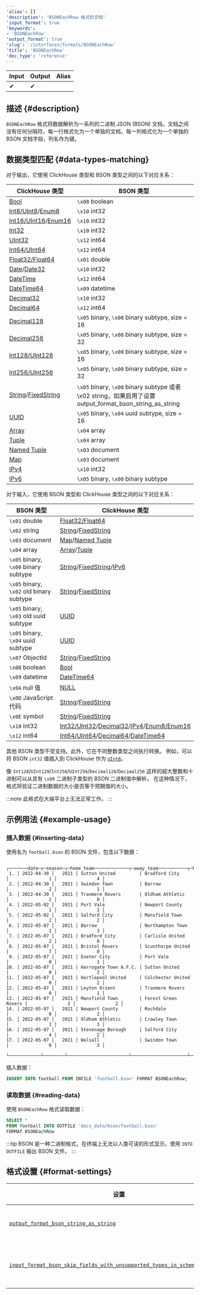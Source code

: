 ```yaml
---
'alias': []
'description': 'BSONEachRow 格式的文档'
'input_format': true
'keywords':
- 'BSONEachRow'
'output_format': true
'slug': '/interfaces/formats/BSONEachRow'
'title': 'BSONEachRow'
'doc_type': 'reference'
---
```


| Input | Output | Alias |
|-------|--------|-------|
| ✔     | ✔      |       |

## 描述 {#description}

`BSONEachRow` 格式将数据解析为一系列的二进制 JSON (BSON) 文档，文档之间没有任何分隔符。每一行格式化为一个单独的文档，每一列格式化为一个单独的 BSON 文档字段，列名作为键。

## 数据类型匹配 {#data-types-matching}

对于输出，它使用 ClickHouse 类型和 BSON 类型之间的以下对应关系：

| ClickHouse 类型                                                                                                       | BSON 类型                                                                                                     |
|-----------------------------------------------------------------------------------------------------------------------|---------------------------------------------------------------------------------------------------------------|
| [Bool](/sql-reference/data-types/boolean.md)                                                                  | `\x08` boolean                                                                                                |
| [Int8/UInt8](/sql-reference/data-types/int-uint.md)/[Enum8](/sql-reference/data-types/enum.md)        | `\x10` int32                                                                                                  |
| [Int16/UInt16](/sql-reference/data-types/int-uint.md)/[Enum16](/sql-reference/data-types/enum.md)      | `\x10` int32                                                                                                  |
| [Int32](/sql-reference/data-types/int-uint.md)                                                                | `\x10` int32                                                                                                  |
| [UInt32](/sql-reference/data-types/int-uint.md)                                                               | `\x12` int64                                                                                                  |
| [Int64/UInt64](/sql-reference/data-types/int-uint.md)                                                         | `\x12` int64                                                                                                  |
| [Float32/Float64](/sql-reference/data-types/float.md)                                                         | `\x01` double                                                                                                 |
| [Date](/sql-reference/data-types/date.md)/[Date32](/sql-reference/data-types/date32.md)               | `\x10` int32                                                                                                  |
| [DateTime](/sql-reference/data-types/datetime.md)                                                             | `\x12` int64                                                                                                  |
| [DateTime64](/sql-reference/data-types/datetime64.md)                                                         | `\x09` datetime                                                                                               |
| [Decimal32](/sql-reference/data-types/decimal.md)                                                             | `\x10` int32                                                                                                  |
| [Decimal64](/sql-reference/data-types/decimal.md)                                                             | `\x12` int64                                                                                                  |
| [Decimal128](/sql-reference/data-types/decimal.md)                                                            | `\x05` binary, `\x00` binary subtype, size = 16                                                               |
| [Decimal256](/sql-reference/data-types/decimal.md)                                                            | `\x05` binary, `\x00` binary subtype, size = 32                                                               |
| [Int128/UInt128](/sql-reference/data-types/int-uint.md)                                                       | `\x05` binary, `\x00` binary subtype, size = 16                                                               |
| [Int256/UInt256](/sql-reference/data-types/int-uint.md)                                                       | `\x05` binary, `\x00` binary subtype, size = 32                                                               |
| [String](/sql-reference/data-types/string.md)/[FixedString](/sql-reference/data-types/fixedstring.md) | `\x05` binary, `\x00` binary subtype 或者 \x02 string，如果启用了设置 output_format_bson_string_as_string |
| [UUID](/sql-reference/data-types/uuid.md)                                                                     | `\x05` binary, `\x04` uuid subtype, size = 16                                                                 |
| [Array](/sql-reference/data-types/array.md)                                                                   | `\x04` array                                                                                                  |
| [Tuple](/sql-reference/data-types/tuple.md)                                                                   | `\x04` array                                                                                                  |
| [Named Tuple](/sql-reference/data-types/tuple.md)                                                             | `\x03` document                                                                                               |
| [Map](/sql-reference/data-types/map.md)                                                                       | `\x03` document                                                                                               |
| [IPv4](/sql-reference/data-types/ipv4.md)                                                                     | `\x10` int32                                                                                                  |
| [IPv6](/sql-reference/data-types/ipv6.md)                                                                     | `\x05` binary, `\x00` binary subtype                                                                          |

对于输入，它使用 BSON 类型和 ClickHouse 类型之间的以下对应关系：

| BSON 类型                                | ClickHouse 类型                                                                                                                                                                                                                             |
|------------------------------------------|---------------------------------------------------------------------------------------------------------------------------------------------------------------------------------------------------------------------------------------------|
| `\x01` double                            | [Float32/Float64](/sql-reference/data-types/float.md)                                                                                                                                                                               |
| `\x02` string                            | [String](/sql-reference/data-types/string.md)/[FixedString](/sql-reference/data-types/fixedstring.md)                                                                                                                       |
| `\x03` document                          | [Map](/sql-reference/data-types/map.md)/[Named Tuple](/sql-reference/data-types/tuple.md)                                                                                                                                   |
| `\x04` array                             | [Array](/sql-reference/data-types/array.md)/[Tuple](/sql-reference/data-types/tuple.md)                                                                                                                                     |
| `\x05` binary, `\x00` binary subtype     | [String](/sql-reference/data-types/string.md)/[FixedString](/sql-reference/data-types/fixedstring.md)/[IPv6](/sql-reference/data-types/ipv6.md)                                                             |
| `\x05` binary, `\x02` old binary subtype | [String](/sql-reference/data-types/string.md)/[FixedString](/sql-reference/data-types/fixedstring.md)                                                                                                                       |
| `\x05` binary, `\x03` old uuid subtype   | [UUID](/sql-reference/data-types/uuid.md)                                                                                                                                                                                           |
| `\x05` binary, `\x04` uuid subtype       | [UUID](/sql-reference/data-types/uuid.md)                                                                                                                                                                                           |
| `\x07` ObjectId                          | [String](/sql-reference/data-types/string.md)/[FixedString](/sql-reference/data-types/fixedstring.md)                                                                                                                       |
| `\x08` boolean                           | [Bool](/sql-reference/data-types/boolean.md)                                                                                                                                                                                        |
| `\x09` datetime                          | [DateTime64](/sql-reference/data-types/datetime64.md)                                                                                                                                                                               |
| `\x0A` null 值                        | [NULL](/sql-reference/data-types/nullable.md)                                                                                                                                                                                       |
| `\x0D` JavaScript 代码                   | [String](/sql-reference/data-types/string.md)/[FixedString](/sql-reference/data-types/fixedstring.md)                                                                                                                       |
| `\x0E` symbol                            | [String](/sql-reference/data-types/string.md)/[FixedString](/sql-reference/data-types/fixedstring.md)                                                                                                                       |
| `\x10` int32                             | [Int32/UInt32](/sql-reference/data-types/int-uint.md)/[Decimal32](/sql-reference/data-types/decimal.md)/[IPv4](/sql-reference/data-types/ipv4.md)/[Enum8/Enum16](/sql-reference/data-types/enum.md) |
| `\x12` int64                             | [Int64/UInt64](/sql-reference/data-types/int-uint.md)/[Decimal64](/sql-reference/data-types/decimal.md)/[DateTime64](/sql-reference/data-types/datetime64.md)                                                       |

其他 BSON 类型不受支持。此外，它在不同整数类型之间执行转换。 
例如，可以将 BSON `int32` 值插入到 ClickHouse 作为 [`UInt8`](../../sql-reference/data-types/int-uint.md)。

像 `Int128`/`UInt128`/`Int256`/`UInt256`/`Decimal128`/`Decimal256` 这样的超大整数和十进制可以从具有 `\x00` 二进制子类型的 BSON 二进制值中解析。 
在这种情况下，格式将验证二进制数据的大小是否等于预期值的大小。

:::note
此格式在大端平台上无法正常工作。
:::

## 示例用法 {#example-usage}

### 插入数据 {#inserting-data}

使用名为 `football.bson` 的 BSON 文件，包含以下数据：

```text
    ┌───────date─┬─season─┬─home_team─────────────┬─away_team───────────┬─home_team_goals─┬─away_team_goals─┐
 1. │ 2022-04-30 │   2021 │ Sutton United         │ Bradford City       │               1 │               4 │
 2. │ 2022-04-30 │   2021 │ Swindon Town          │ Barrow              │               2 │               1 │
 3. │ 2022-04-30 │   2021 │ Tranmere Rovers       │ Oldham Athletic     │               2 │               0 │
 4. │ 2022-05-02 │   2021 │ Port Vale             │ Newport County      │               1 │               2 │
 5. │ 2022-05-02 │   2021 │ Salford City          │ Mansfield Town      │               2 │               2 │
 6. │ 2022-05-07 │   2021 │ Barrow                │ Northampton Town    │               1 │               3 │
 7. │ 2022-05-07 │   2021 │ Bradford City         │ Carlisle United     │               2 │               0 │
 8. │ 2022-05-07 │   2021 │ Bristol Rovers        │ Scunthorpe United   │               7 │               0 │
 9. │ 2022-05-07 │   2021 │ Exeter City           │ Port Vale           │               0 │               1 │
10. │ 2022-05-07 │   2021 │ Harrogate Town A.F.C. │ Sutton United       │               0 │               2 │
11. │ 2022-05-07 │   2021 │ Hartlepool United     │ Colchester United   │               0 │               2 │
12. │ 2022-05-07 │   2021 │ Leyton Orient         │ Tranmere Rovers     │               0 │               1 │
13. │ 2022-05-07 │   2021 │ Mansfield Town        │ Forest Green Rovers │               2 │               2 │
14. │ 2022-05-07 │   2021 │ Newport County        │ Rochdale            │               0 │               2 │
15. │ 2022-05-07 │   2021 │ Oldham Athletic       │ Crawley Town        │               3 │               3 │
16. │ 2022-05-07 │   2021 │ Stevenage Borough     │ Salford City        │               4 │               2 │
17. │ 2022-05-07 │   2021 │ Walsall               │ Swindon Town        │               0 │               3 │
    └────────────┴────────┴───────────────────────┴─────────────────────┴─────────────────┴─────────────────┘
```

插入数据：

```sql
INSERT INTO football FROM INFILE 'football.bson' FORMAT BSONEachRow;
```

### 读取数据 {#reading-data}

使用 `BSONEachRow` 格式读取数据：

```sql
SELECT *
FROM football INTO OUTFILE 'docs_data/bson/football.bson'
FORMAT BSONEachRow
```

:::tip
BSON 是一种二进制格式，在终端上无法以人类可读的形式显示。使用 `INTO OUTFILE` 输出 BSON 文件。
:::

## 格式设置 {#format-settings}

| 设置                                                                                                                                                                                               | 描述                                                                                  | 默认值  |
|-------------------------------------------------------------------------------------------------------------------------------------------------------------------------------------------------------|----------------------------------------------------------------------------------------------|----------|
| [`output_format_bson_string_as_string`](../../operations/settings/settings-formats.md/#output_format_bson_string_as_string)                                                                           | 对于字符串列，使用 BSON 字符串类型而不是二进制。                                   | `false`  |
| [`input_format_bson_skip_fields_with_unsupported_types_in_schema_inference`](../../operations/settings/settings-formats.md/#input_format_bson_skip_fields_with_unsupported_types_in_schema_inference) | 在格式 BSONEachRow 的模式推断时允许跳过具有不受支持类型的列。 | `false`  |
